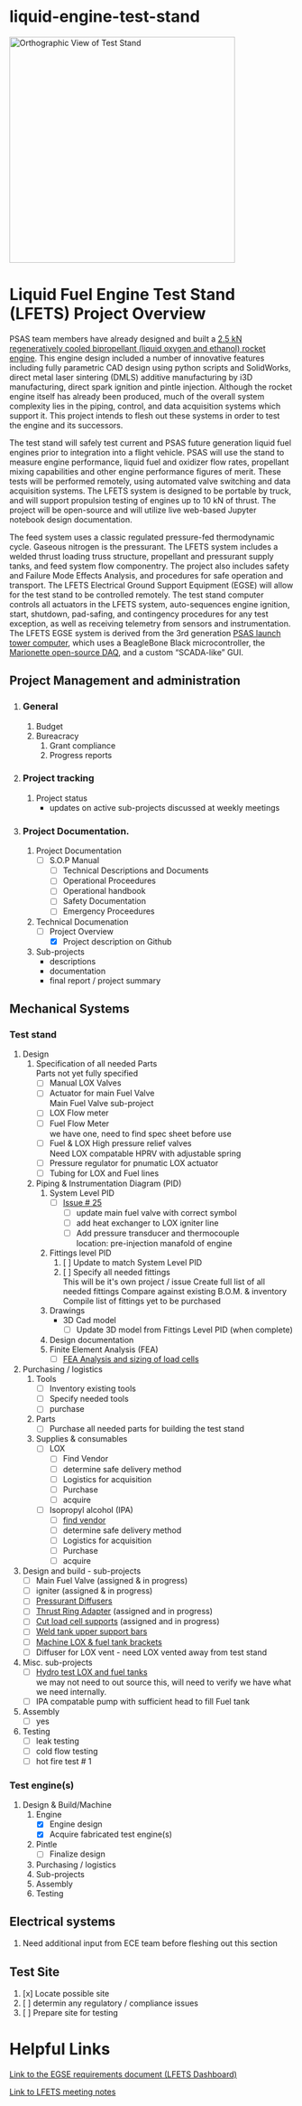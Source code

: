 # liquid-engine-test-stand

<img src="./teststand_orth.png" width="400" alt="Orthographic View of Test Stand">

# Liquid Fuel Engine Test Stand (LFETS) Project Overview

  PSAS team members have already designed and built a [2.5 kN regeneratively cooled bipropellant (liquid oxygen and ethanol) rocket engine](https://github.com/psas/liquid-engine-capstone-2015). This engine design included a number of innovative features including fully parametric CAD design using python scripts and SolidWorks, direct metal laser sintering (DMLS) additive manufacturing by i3D manufacturing, direct spark ignition and pintle injection. Although the rocket engine itself has already been produced, much of the overall system complexity lies in the piping, control, and data acquisition systems which support it. This project intends to flesh out these systems in order to test the engine and its successors.

  The test stand will safely test current and PSAS future generation liquid fuel engines prior to integration into a flight vehicle. PSAS will use the stand to measure engine performance, liquid fuel and oxidizer flow rates, propellant mixing capabilities and other engine performance figures of merit. These tests will be performed remotely, using automated valve switching and data acquisition systems. The LFETS system is designed to be portable by truck, and will support propulsion testing of engines up to 10 kN of thrust. The project will be open-source and will utilize live web-based Jupyter notebook design documentation.

  The feed system uses a classic regulated pressure-fed thermodynamic cycle. Gaseous nitrogen is the pressurant. The LFETS system includes a welded thrust loading truss structure, propellant and pressurant supply tanks, and feed system flow componentry. The project also includes safety and Failure Mode Effects Analysis, and procedures for safe operation and transport.
The LFETS Electrical Ground Support Equipment (EGSE) will allow for the test stand to be controlled remotely. The test stand computer controls all actuators in the LFETS system, auto-sequences engine ignition, start, shutdown, pad-safing, and contingency procedures for any test exception, as well as receiving telemetry from sensors and instrumentation. The LFETS EGSE system is derived from the 3rd generation [PSAS launch tower computer](https://github.com/psas/launch-tower), which uses a BeagleBone Black microcontroller, the [Marionette open-source DAQ](https://marionette-daq.github.io/), and a custom “SCADA-like” GUI.

###

## Project Management and administration
1. ### General
    1. Budget
    2. Bureacracy
         1. Grant compliance
         2. Progress reports
2. ### Project tracking
    1. Project status
         - updates on active sub-projects discussed at weekly meetings
3. ### Project Documentation.
    1. Project Documentation
         - [ ] S.O.P Manual
            - [ ] Technical Descriptions and Documents
            - [ ] Operational Proceedures
            - [ ] Operational handbook
            - [ ] Safety Documentation
            - [ ] Emergency Proceedures
    2. Technical Documenation
         - [ ] Project Overview
             - [X] Project description on Github
    3. Sub-projects 
         - descriptions
         - documentation
         - final report / project summary

## Mechanical Systems 
### Test stand
1. Design
   1. Specification of all needed Parts  
       Parts not yet fully specified
      - [ ] Manual LOX Valves
      - [ ] Actuator for main Fuel Valve  
           Main Fuel Valve sub-project
      - [ ] LOX Flow meter
      - [ ] Fuel Flow Meter  
           we have one, need to find spec sheet before use
      - [ ] Fuel & LOX High pressure relief valves  
           Need LOX compatable HPRV with adjustable spring
      - [ ] Pressure regulator for pnumatic LOX actuator
      - [ ] Tubing for LOX and Fuel lines
   2. Piping & Instrumentation Diagram (PID)
       1. System Level PID
          - [ ] [Issue # 25](https://github.com/psas/liquid-engine-test-stand/issues/25)   
            - [ ] update main fuel valve with correct symbol
            - [ ] add heat exchanger to LOX igniter line
            - [ ] Add pressure transducer and thermocouple  
                  location: pre-injection manafold of engine
        2. Fittings level PID
           1. [ ] Update to match System Level PID
           2. [ ] Specify all needed fittings  
                 This will be it's own project / issue
                 Create full list of all needed fittings
                 Compare against existing B.O.M. & inventory
                 Compile list of fittings yet to be purchased
        3. Drawings
            -  3D Cad model
                 - [ ] Update 3D model from Fittings Level PID (when complete) 
        4.  Design documentation            
        5.  Finite Element Analysis (FEA)
            - [ ] [FEA Analysis and sizing of load cells](https://github.com/psas/liquid-engine-test-stand/issues/24)  
2. Purchasing / logistics
   1. Tools
      - [ ] Inventory existing tools
      - [ ] Specify needed tools
      - [ ] purchase
   2. Parts
      - [ ] Purchase all needed parts for building the test stand
   3. Supplies & consumables
      - [ ] LOX
        - [ ] Find Vendor
        - [ ] determine safe delivery method
        - [ ] Logistics for acquisition
        - [ ] Purchase
        - [ ] acquire
      - [ ] Isopropyl alcohol (IPA)
        - [ ] [find vendor](https://github.com/psas/liquid-engine-test-stand/issues/38) 
        - [ ] determine safe delivery method
        - [ ] Logistics for acquisition
        - [ ] Purchase
        - [ ] acquire
3. Design and build - sub-projects
   - [ ] Main Fuel Valve (assigned & in progress)
   - [ ] igniter (assigned & in progress)
   - [ ] [Pressurant Diffusers](https://github.com/psas/liquid-engine-test-stand/issues/37)
   - [ ] [Thrust Ring Adapter](https://github.com/psas/liquid-engine-test-stand/issues/36) (assigned and in progress)
   - [ ] [Cut load cell supports](https://github.com/psas/liquid-engine-test-stand/issues/32) (assigned and in progress)
   - [ ] [Weld tank upper support bars](https://github.com/psas/liquid-engine-test-stand/issues/35)
   - [ ] [Machine LOX & fuel tank brackets](https://github.com/psas/liquid-engine-test-stand/issues/34)
   - [ ] Diffuser for LOX vent - need LOX vented away from test stand
4. Misc. sub-projects 
   - [ ] [Hydro test LOX and fuel tanks](https://github.com/psas/liquid-engine-test-stand/issues/23)   
     we may not need to out source this, will need to verify we have what we need internally.
   - [ ] IPA compatable pump with sufficient head to fill Fuel tank 
5. Assembly
    - [ ] yes  
6. Testing
   - [ ] leak testing
   - [ ] cold flow testing
   - [ ] hot fire test # 1

### Test engine(s)
1. Design & Build/Machine
   1. Engine
      - [x] Engine design
      - [x] Acquire fabricated test engine(s)
   2. Pintle
      - [ ] Finalize design
   2. Purchasing / logistics
   3. Sub-projects
   4. Assembly
   5. Testing
   
## Electrical systems
1. Need additional input from ECE team before fleshing out this section

## Test Site
1. [x] Locate possible site
2. [ ] determin any regulatory / compliance issues
3. [ ] Prepare site for testing

# Helpful Links

[Link to the EGSE requirements document (LFETS Dashboard)](https://docs.google.com/document/d/1tynERJ860UtjlAusS-HwE12AD3NaDbKgZLtqMx81SuI/edit?usp=sharing)

[Link to LFETS meeting notes](https://docs.google.com/document/d/1l_8dlIdJznsHb7cQ9t38HIvYR_ec9fbx6pr6vHvQvJs/edit?usp=sharing)
